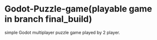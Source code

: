 # Godot-Puzzle-game(playable game in branch final_build)
simple Godot multiplayer puzzle game played by 2 player.

